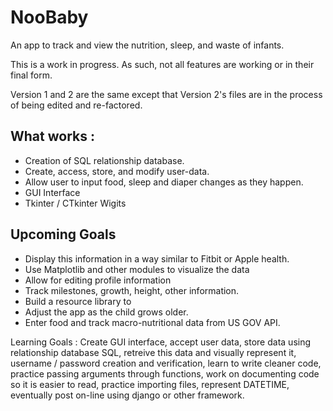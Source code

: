 # NooBaby

An app to track and view the nutrition, sleep, and waste of infants.

This is a work in progress. As such, not all features are working or in their final form.

Version 1 and 2 are the same except that Version 2's files are in the process of being edited and re-factored.  


## What works : 
* Creation of SQL relationship database.
* Create, access, store, and modify user-data.
* Allow user to input food, sleep and diaper changes as they happen. 
* GUI Interface
* Tkinter / CTkinter Wigits

## Upcoming Goals
* Display this information in a way similar to Fitbit or Apple health. 
* Use Matplotlib and other modules to visualize the data
* Allow for editing profile information
* Track milestones, growth, height, other information.
* Build a resource library to 
* Adjust the app as the child grows older.  
* Enter food and track macro-nutritional data from US GOV API.



Learning Goals : Create GUI interface, accept user data, store data using relationship database SQL, retreive this data and visually represent it, username / password creation and verification, learn to write cleaner code, practice passing arguments through functions, work on documenting code so it is easier to read, practice importing files, represent DATETIME, eventually post on-line using django or other framework.

